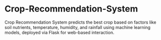 # Crop-Recommendation-System
Crop Recommendation System predicts the best crop based on factors like soil nutrients, temperature, humidity, and rainfall using machine learning models, deployed via Flask for web-based interaction.
